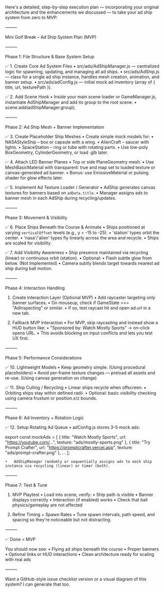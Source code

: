 Here's a detailed, step-by-step execution plan — incorporating your original architecture and the enhancements we discussed — to take your ad ship system from zero to MVP:

⸻

Mini Golf Break – Ad Ship System Plan (MVP)

⸻

Phase 1: File Structure & Base System Setup

✅ 1. Create Core Ad System Files
	•	src/ads/AdShipManager.js — centralized logic for spawning, updating, and managing all ad ships.
	•	src/ads/AdShip.js — class for a single ad ship instance, handles mesh creation, animation, and banner setup.
	•	src/ads/adConfig.js — initial mock ad inventory (array of { title, url, texturePath }).

✅ 2. Add Scene Hook
	•	Inside your main scene loader or GameManager.js, instantiate AdShipManager and add its group to the root scene.
	•	scene.add(adShipManager.group);

⸻

Phase 2: Ad Ship Mesh + Banner Implementation

✅ 3. Create Placeholder Ship Meshes
	•	Create simple mock models for:
	•	NASAStyleShip – box or capsule with a wing.
	•	AlienCraft – saucer with lights.
	•	SpaceStation – ring or tube with rotating parts.
	•	Use low-poly BoxGeometry, CylinderGeometry, or load .glb later.

✅ 4. Attach LED Banner Planes
	•	Top or side PlaneGeometry mesh.
	•	Use MeshBasicMaterial with transparent: true and map set to loaded texture or canvas-generated ad banner.
	•	Bonus: use EmissiveMaterial or pulsing shader for glow effects later.

✅ 5. Implement Ad Texture Loader / Generator
	•	AdShip generates canvas textures for banners based on `adData.title`.
	•	Manager assigns ads to banner mesh in each AdShip during recycling/updates.

⸻

Phase 3: Movement & Visibility

✅ 6. Place Ships Beneath the Course & Animate
	•	Ships positioned at varying `verticalOffset` levels (e.g., y = -15 to -25).
	•	'station' types orbit the center.
    •   'nasa'/'alien' types fly linearly across the area and recycle.
	•	Ships are scaled for visibility.

✅ 7. Add Visibility Awareness
	•	Ship presence maintained via recycling (linear) or continuous orbit (station).
	•	Optional:
	•	Flash subtle glow from below. (Not Implemented)
	•	Camera subtly blends target towards nearest ad ship during ball motion.

⸻

Phase 4: Interaction Handling

1. Create Interaction Layer (Optional MVP)
	•	Add raycaster targeting only banner surfaces.
	•	On mouseup, check if GameState === "AdInspecting" or similar.
	•	If so, test raycast hit and open ad.url in a new tab.

2. Fallback MVP Interaction
	•	For MVP, skip raycasting and instead show a HUD button like:
	•	"Sponsored by: Watch Mostly Sports" → on-click opens URL.
	•	This avoids blocking on input conflicts and lets you test UX first.

⸻

Phase 5: Performance Considerations

✅ 10. Lightweight Models
	•	Keep geometry simple. (Using procedural placeholders)
	•	Avoid per-frame texture changes — preload all assets and re-use. (Using canvas generation on change)

✅ 11. Ship Culling / Recycling
	•	Linear ships recycle when offscreen.
    •   Orbiting ships stay within defined radii.
	•	Optional: basic visibility checking using camera frustum or position.x/z bounds.

⸻

Phase 6: Ad Inventory + Rotation Logic

✅ 12. Setup Rotating Ad Queue
	•	adConfig.js stores 3–5 mock ads:

export const mockAds = [
  { title: "Watch Mostly Sports", url: "https://youtube.com/...", texture: "ads/mostly-sports.png" },
  { title: "Try Prompt Crafter", url: "https://promptcrafter.vercel.app", texture: "ads/prompt-crafter.png" },
  ...
];

	•	AdShipManager randomly or sequentially assigns ads to each ship instance via recycling (linear) or timer (both).

⸻

Phase 7: Test & Tune

1. MVP Playtest
	•	Load into scene, verify:
	•	Ship path is visible
	•	Banner displays correctly
	•	Interaction (if enabled) works
	•	Check that ball physics/gameplay are not affected

2. Refine Timing + Spawn Rates
	•	Tune spawn intervals, path speed, and spacing so they're noticeable but not distracting.

⸻

✅ Done = MVP

You should now see:
	•	Flying ad ships beneath the course
	•	Proper banners
	•	Optional links or HUD interactions
	•	Clean architecture ready for scaling with real ads

⸻

Want a GitHub-style issue checklist version or a visual diagram of this system? I can generate that too.